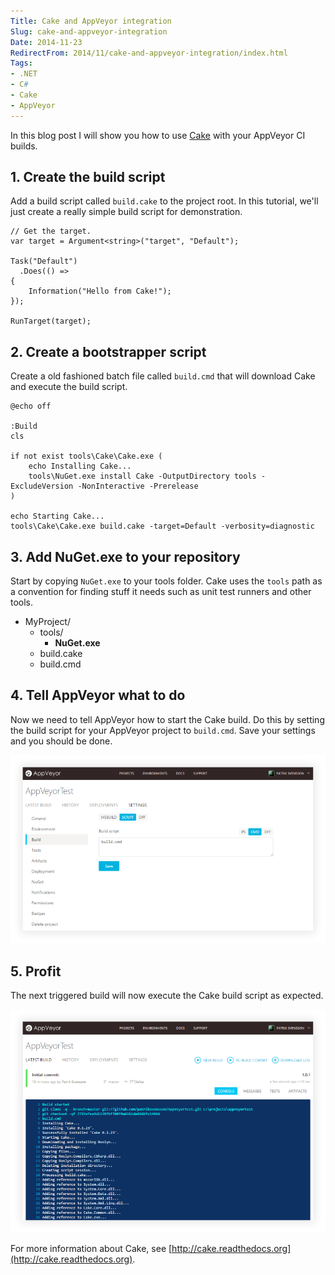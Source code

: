 ```yaml
---
Title: Cake and AppVeyor integration
Slug: cake-and-appveyor-integration
Date: 2014-11-23
RedirectFrom: 2014/11/cake-and-appveyor-integration/index.html
Tags:
- .NET
- C#
- Cake
- AppVeyor
---
```


In this blog post I will show you how to use [Cake](https://github.com/cake-build/cake) with your AppVeyor CI builds.

<!--excerpt-->

## 1. Create the build script

Add a build script called `build.cake` to the project root. In this tutorial, we'll just create a really simple build script for demonstration.

	// Get the target.
	var target = Argument<string>("target", "Default");

	Task("Default")
	  .Does(() =>
	{
		Information("Hello from Cake!");
	});

	RunTarget(target);

## 2. Create a bootstrapper script

Create a old fashioned batch file called `build.cmd` that will download Cake and execute the build script.

	@echo off

	:Build
	cls

	if not exist tools\Cake\Cake.exe ( 
		echo Installing Cake...
		tools\NuGet.exe install Cake -OutputDirectory tools -ExcludeVersion -NonInteractive -Prerelease
	)

	echo Starting Cake...
	tools\Cake\Cake.exe build.cake -target=Default -verbosity=diagnostic

## 3. Add NuGet.exe to your repository

Start by copying `NuGet.exe` to your tools folder. Cake uses the `tools` path as a convention for finding stuff it needs such as unit test runners and other tools.

* MyProject/
  * tools/
     * **NuGet.exe**
  * build.cake
  * build.cmd

## 4. Tell AppVeyor what to do

Now we need to tell AppVeyor how to start the Cake build. Do this by setting the build script for your AppVeyor project to `build.cmd`. Save your settings and you should be done.

![AppVeyor Build Settings](cake-appveyor-build-settings.png)

## 5. Profit

The next triggered build will now execute the Cake build script as expected.

![AppVeyor Build](cake-appveyor-profit.png)

For more information about Cake, see [http://cake.readthedocs.org](http://cake.readthedocs.org).